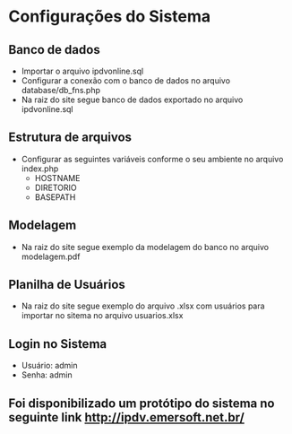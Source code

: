# Configurações do Sistema

## Banco de dados

* Importar o arquivo ipdvonline.sql
* Configurar a conexão com o banco de dados no arquivo database/db_fns.php
* Na raiz do site segue banco de dados exportado no arquivo ipdvonline.sql

## Estrutura de arquivos
* Configurar as seguintes variáveis conforme o seu ambiente no arquivo index.php
  - HOSTNAME
  - DIRETORIO
  - BASEPATH
  
## Modelagem
* Na raiz do site segue exemplo da modelagem do banco no arquivo modelagem.pdf

## Planilha de Usuários
* Na raiz do site segue exemplo do arquivo .xlsx com usuários para importar no sitema no arquivo usuarios.xlsx

## Login no Sistema
* Usuário: admin
* Senha: admin

## Foi disponibilizado um protótipo do sistema no seguinte link http://ipdv.emersoft.net.br/




